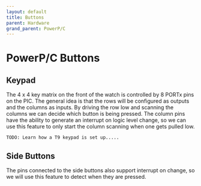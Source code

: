 ```yaml
---
layout: default
title: Buttons
parent: Hardware
grand_parent: PowerP/C
---
```


# PowerP/C Buttons


## Keypad
The 4 x 4 key matrix on the front of the watch is controlled by 8 PORTx pins on the PIC. The general idea is that the rows will be configured as outputs and the columns as inputs. By driving the row low and scanning the columns we can decide which button is being pressed. The column pins have the ability to generate an interrupt on logic level change, so we can use this feature to only start the column scanning when one gets pulled low.

    TODO: Learn how a T9 keypad is set up.....

## Side Buttons
The pins connected to the side buttons also support interrupt on change, so we will use this feature to detect when they are pressed.
